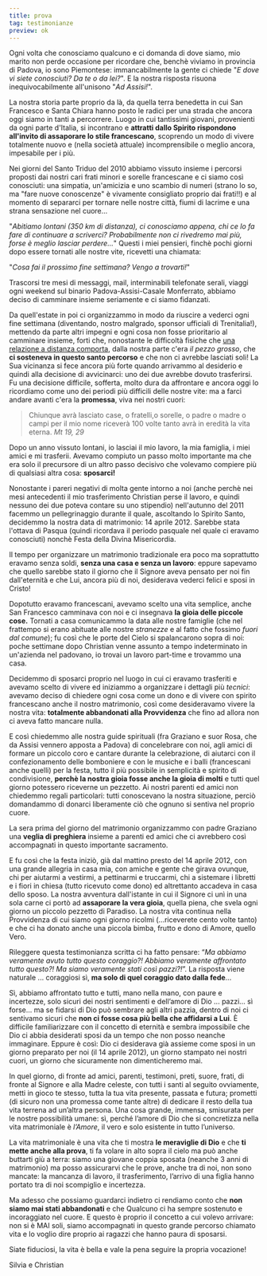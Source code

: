 ```yaml
---
title: prova
tag: testimonianze
preview: ok
---
```


Ogni volta che conosciamo qualcuno e ci domanda di dove siamo, mio marito non perde occasione per ricordare che, benchè viviamo in provincia di Padova, io sono Piemontese: immancabilmente la gente ci chiede "*E dove vi siete conosciuti? Da te o da lei?*". E la nostra risposta risuona inequivocabilmente all'unisono "*Ad Assisi!*".

La nostra storia parte proprio da là, da quella terra benedetta in cui San Francesco e Santa Chiara hanno posto le radici per una strada che ancora oggi siamo in tanti a percorrere. Luogo in cui tantissimi giovani, provenienti da ogni parte d'Italia, si incontrano e **attratti dallo Spirito rispondono all'invito di assaporare lo stile francescano**, scoprendo un modo di vivere totalmente nuovo e (nella società attuale) incomprensibile o meglio ancora, impesabile per i più.

Nei giorni del Santo Triduo del 2010 abbiamo vissuto insieme i percorsi proposti dai nostri cari frati minori e sorelle francescane e ci siamo così conosciuti: una simpatia, un'amicizia e uno scambio di numeri (strano lo so, ma "fare nuove conoscenze" è vivamente consigliato proprio dai frati!!) e al momento di separarci per tornare nelle nostre città, fiumi di lacrime e una strana sensazione nel cuore...

"*Abitiamo lontani (350 km di distanza), ci conosciamo appena, chi ce lo fa fare di  continuare a scriverci? Probabilmente non ci rivedremo mai più, forse è meglio lasciar perdere...*" Questi i miei pensieri, finchè pochi giorni dopo essere tornati alle nostre vite, ricevetti una chiamata: 

"*Cosa fai il prossimo fine settimana? Vengo a trovarti!*"

Trascorsi tre mesi di messaggi, mail, interminabili telefonate serali, viaggi ogni weekend sul binario Padova-Assisi-Casale Monferrato, abbiamo deciso di camminare insieme seriamente e ci siamo fidanzati.

Da quell'estate in poi ci organizzammo in modo da riuscire a vederci ogni fine settimana (diventando, nostro malgrado, sponsor ufficiali di Trenitalia!), mettendo da parte altri impegni e ogni cosa non fosse prioritario al camminare insieme, forti che, nonostante le difficoltà fisiche che [una relazione a distanza comporta](http://5p2p.it/2015/05/06/come-sopravvivere-ad-un-fidanzamento-a-distanza.html), dalla nostra parte c'era *il pezzo grosso*, che **ci sosteneva in questo santo percorso** e che non ci avrebbe lasciati soli!
La Sua vicinanza si fece ancora più forte quando arrivammo al desiderio e quindi alla decisione di avvicinarci: uno dei due avrebbe dovuto trasferirsi. Fu una decisione difficile, sofferta, molto dura da affrontare e ancora oggi lo ricordiamo come uno dei periodi più difficili delle nostre vite: ma a farci andare avanti c'era la **promessa**, viva nei nostri cuori: 

>Chiunque avrà lasciato case, o fratelli,o sorelle, o padre o madre o campi per il mio nome riceverà 100 volte tanto avrà in eredità la vita eterna.
<cite>Mt 19, 29</cite>

Dopo un anno vissuto lontani, io lasciai il mio lavoro, la mia famiglia, i miei amici e mi trasferii. Avevamo compiuto un passo molto importante ma che era solo il precursore di un altro passo decisivo che volevamo compiere più di qualsiasi altra cosa: **sposarci!**

Nonostante i pareri negativi di molta gente intorno a noi (anche perchè nei mesi antecedenti il mio trasferimento Christian perse il lavoro, e quindi nessuno dei due poteva contare su uno stipendio) nell'autunno del 2011 facemmo un pellegrinaggio durante il quale, ascoltando lo Spirito Santo, decidemmo la nostra data di matrimonio: 14 aprile 2012. Sarebbe stata l'ottava di Pasqua (quindi ricordava il periodo pasquale nel quale ci eravamo conosciuti) nonchè Festa della Divina Misericordia.

Il tempo per organizzare un matrimonio tradizionale era poco ma soprattutto eravamo senza soldi, **senza una casa e senza un lavoro**: eppure sapevamo che quello sarebbe stato il giorno che il Signore aveva pensato per noi fin dall'eternità e che Lui, ancora più di noi, desiderava vederci felici e sposi in Cristo!

Dopotutto eravamo francescani, avevamo scelto una vita semplice, anche San Francesco camminava con noi e ci insegnava **la gioia delle piccole cose.**
Tornati a casa comunicammo la data alle nostre famiglie (che nel frattempo si erano abituate alle nostre *stranezze* e al fatto che fossimo *fuori dal comune*); fu così che le porte del Cielo si spalancarono sopra di noi: poche settimane dopo Christian venne assunto a tempo indeterminato in un'azienda nel padovano, io trovai un lavoro part-time e trovammo una casa.

Decidemmo di sposarci proprio nel luogo in cui ci eravamo trasferiti e avevamo scelto di vivere ed iniziammo a organizzare i dettagli più *tecnici*: avevamo deciso di chiedere ogni cosa come un dono e di vivere con spirito francescano anche il nostro matrimonio, così come desideravamo vivere la nostra vita: **totalmente abbandonati alla Provvidenza** che fino ad allora non ci aveva fatto mancare nulla.

E così chiedemmo alle nostra guide spirituali (fra Graziano e suor Rosa, che da Assisi vennero apposta a Padova) di concelebrare con noi, agli amici di formare un piccolo coro e cantare durante la celebrazione, di aiutarci con il confezionamento delle bomboniere e con le musiche e i balli (francescani anche quelli) per la festa, tutto il più possibile in semplicità e spirito di condivisione, **perchè la nostra gioia fosse anche la gioia di molti** e tutti quel giorno potessero riceverne un pezzetto. Ai nostri parenti ed amici non chiedemmo regali particolari: tutti conoscevano la nostra situazione, perciò domandammo di donarci liberamente ciò che ognuno si sentiva nel proprio cuore. 

La sera prima del giorno del matrimonio organizzammo con padre Graziano una **veglia di preghiera** insieme a parenti ed amici che ci avrebbero così accompagnati in questo importante sacramento.

E fu così che la festa iniziò, già dal mattino presto del 14 aprile 2012, con una grande allegria in casa mia, con amiche e gente che girava ovunque, chi per aiutarmi a vestirmi, a pettinarmi e truccarmi, chi a sistemare i libretti e i fiori in chiesa (tutto ricevuto come dono) ed altrettanto accadeva in casa dello sposo. La nostra avventura dall'istante in cui il Signore ci unì in una sola carne ci portò ad **assaporare la vera gioia**, quella piena, che svela ogni giorno un piccolo pezzetto di Paradiso. La nostra vita continua nella Provvidenza di cui siamo ogni giorno ricolmi (...riceverete cento volte tanto) e che ci ha donato anche una piccola bimba, frutto e dono di Amore, quello Vero.


Rileggere questa testimonianza scritta ci ha fatto pensare: “*Ma abbiamo veramente avuto tutto questo coraggio?! Abbiamo veramente affrontato tutto questo?! Ma siamo veramente stati così pazzi?!*”. La risposta viene naturale ... coraggiosi sì, **ma solo di quel coraggio dato dalla fede**... 

Sì, abbiamo affrontato tutto e tutti, mano nella mano, con paure e incertezze, solo sicuri dei nostri sentimenti e dell’amore di Dio ... pazzi... sì forse... ma se fidarsi di Dio può sembrare agli altri pazzia, dentro di noi ci sentivamo sicuri che **non ci fosse cosa più bella che affidarsi a Lui**. È difficile familiarizzare con il concetto di eternità e sembra impossibile che Dio ci abbia desiderati sposi da un tempo che non posso neanche immaginare. Eppure è così: Dio ci desiderava già assieme come sposi in un giorno preparato per noi (il 14 aprile 2012), un giorno stampato nei nostri cuori, un giorno che sicuramente non dimenticheremo mai.

In quel giorno, di fronte ad amici, parenti, testimoni, preti, suore, frati, di fronte al Signore e alla Madre celeste, con tutti i santi al seguito ovviamente, metti in gioco te stesso, tutta la tua vita presente, passata e futura; prometti (di sicuro non una promessa come tante altre) di dedicare il resto della tua vita terrena ad un’altra persona. Una cosa grande, immensa, smisurata per le nostre possibilità umane: sì, perché l’amore di Dio che si concretizza nella vita matrimoniale è *l’Amore*, il vero e solo esistente in tutto l’universo. 

La vita matrimoniale è una vita che ti mostra **le meraviglie di Dio** e che **ti mette anche alla prova**, ti fa volare in alto sopra il cielo ma può anche buttarti giù a terra: siamo una giovane coppia sposata (neanche 3 anni di matrimonio) ma posso assicurarvi che le prove, anche tra di noi, non sono mancate: la mancanza di lavoro, il trasferimento, l’arrivo di una figlia hanno portato tra di noi scompiglio e incertezza. 

Ma adesso che possiamo guardarci indietro ci rendiamo conto che **non siamo mai stati abbandonati** e che Qualcuno ci ha sempre sostenuto e incoraggiato nel cuore. E questo è proprio il concetto a cui volevo arrivare: non si è MAI soli, siamo accompagnati in questo grande percorso chiamato vita e lo voglio dire proprio ai ragazzi che hanno paura di sposarsi. 

Siate fiduciosi, la vita è bella e vale la pena seguire la propria vocazione!

Silvia e Christian
